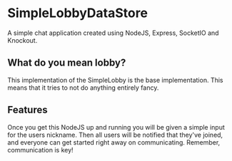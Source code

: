 SimpleLobbyDataStore
==========

A simple chat application created using NodeJS, Express, SocketIO and Knockout.

What do you mean lobby?
----------

This implementation of the SimpleLobby is the base implementation. This means that it tries to not do anything entirely fancy. 

Features
----------

Once you get this NodeJS up and running you will be given a simple input for the users nickname. Then all users will be notified that they've joined, and everyone can get started right away on communicating. Remember, communication is key!